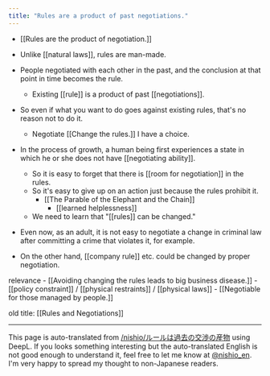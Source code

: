 ```yaml
---
title: "Rules are a product of past negotiations."
---
```


- [[Rules are the product of negotiation.]]
- Unlike [[natural laws]], rules are man-made.
- People negotiated with each other in the past, and the conclusion at that point in time becomes the rule.
    - Existing [[rule]] is a product of past [[negotiations]].
- So even if what you want to do goes against existing rules, that's no reason not to do it.
    - Negotiate [[Change the rules.]] I have a choice.
- In the process of growth, a human being first experiences a state in which he or she does not have [[negotiating ability]].
    - So it is easy to forget that there is [[room for negotiation]] in the rules.
    - So it's easy to give up on an action just because the rules prohibit it.
        - [[The Parable of the Elephant and the Chain]]
            - [[learned helplessness]]
    - We need to learn that "[[rules]] can be changed."

- Even now, as an adult, it is not easy to negotiate a change in criminal law after committing a crime that violates it, for example.
- On the other hand, [[company rule]] etc. could be changed by proper negotiation.

relevance
    - [[Avoiding changing the rules leads to big business disease.]]
    - [[policy constraint]] / [[physical restraints]] / [[physical laws]]
    - [[Negotiable for those managed by people.]]

old title:  [[Rules and Negotiations]]

---
This page is auto-translated from [/nishio/ルールは過去の交渉の産物](https://scrapbox.io/nishio/ルールは過去の交渉の産物) using DeepL. If you looks something interesting but the auto-translated English is not good enough to understand it, feel free to let me know at [@nishio_en](https://twitter.com/nishio_en). I'm very happy to spread my thought to non-Japanese readers.
